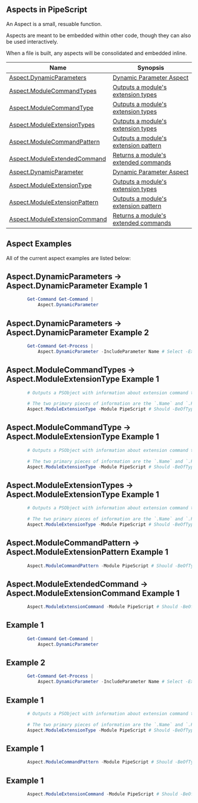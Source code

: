 ## Aspects in PipeScript

An Aspect is a small, resuable function.

Aspects are meant to be embedded within other code, though they can also be used interactively.

When a file is built, any aspects will be consolidated and embedded inline.


|Name                                                                   |Synopsis                                                                      |
|-----------------------------------------------------------------------|------------------------------------------------------------------------------|
|[Aspect.DynamicParameters](/docs/Aspect.DynamicParameters.md)          |[Dynamic Parameter Aspect](/docs/Aspect.DynamicParameters.md)                 |
|[Aspect.ModuleCommandTypes](/docs/Aspect.ModuleCommandTypes.md)        |[Outputs a module's extension types](/docs/Aspect.ModuleCommandTypes.md)      |
|[Aspect.ModuleCommandType](/docs/Aspect.ModuleCommandType.md)          |[Outputs a module's extension types](/docs/Aspect.ModuleCommandType.md)       |
|[Aspect.ModuleExtensionTypes](/docs/Aspect.ModuleExtensionTypes.md)    |[Outputs a module's extension types](/docs/Aspect.ModuleExtensionTypes.md)    |
|[Aspect.ModuleCommandPattern](/docs/Aspect.ModuleCommandPattern.md)    |[Outputs a module's extension pattern](/docs/Aspect.ModuleCommandPattern.md)  |
|[Aspect.ModuleExtendedCommand](/docs/Aspect.ModuleExtendedCommand.md)  |[Returns a module's extended commands](/docs/Aspect.ModuleExtendedCommand.md) |
|[Aspect.DynamicParameter](/docs/Aspect.DynamicParameter.md)            |[Dynamic Parameter Aspect](/docs/Aspect.DynamicParameter.md)                  |
|[Aspect.ModuleExtensionType](/docs/Aspect.ModuleExtensionType.md)      |[Outputs a module's extension types](/docs/Aspect.ModuleExtensionType.md)     |
|[Aspect.ModuleExtensionPattern](/docs/Aspect.ModuleExtensionPattern.md)|[Outputs a module's extension pattern](/docs/Aspect.ModuleExtensionPattern.md)|
|[Aspect.ModuleExtensionCommand](/docs/Aspect.ModuleExtensionCommand.md)|[Returns a module's extended commands](/docs/Aspect.ModuleExtensionCommand.md)|




## Aspect Examples

All of the current aspect examples are listed below:

## Aspect.DynamicParameters -> Aspect.DynamicParameter Example 1


~~~PowerShell
        Get-Command Get-Command | 
            Aspect.DynamicParameter
~~~

## Aspect.DynamicParameters -> Aspect.DynamicParameter Example 2


~~~PowerShell
        Get-Command Get-Process | 
            Aspect.DynamicParameter -IncludeParameter Name # Select -Expand Keys | Should -Be Name
~~~

## Aspect.ModuleCommandTypes -> Aspect.ModuleExtensionType Example 1


~~~PowerShell
        # Outputs a PSObject with information about extension command types.
        
        # The two primary pieces of information are the `.Name` and `.Pattern`.
        Aspect.ModuleExtensionType -Module PipeScript # Should -BeOfType ([PSObject])
~~~

## Aspect.ModuleCommandType -> Aspect.ModuleExtensionType Example 1


~~~PowerShell
        # Outputs a PSObject with information about extension command types.
        
        # The two primary pieces of information are the `.Name` and `.Pattern`.
        Aspect.ModuleExtensionType -Module PipeScript # Should -BeOfType ([PSObject])
~~~

## Aspect.ModuleExtensionTypes -> Aspect.ModuleExtensionType Example 1


~~~PowerShell
        # Outputs a PSObject with information about extension command types.
        
        # The two primary pieces of information are the `.Name` and `.Pattern`.
        Aspect.ModuleExtensionType -Module PipeScript # Should -BeOfType ([PSObject])
~~~

## Aspect.ModuleCommandPattern -> Aspect.ModuleExtensionPattern Example 1


~~~PowerShell
        Aspect.ModuleCommandPattern -Module PipeScript # Should -BeOfType ([Regex])
~~~

## Aspect.ModuleExtendedCommand -> Aspect.ModuleExtensionCommand Example 1


~~~PowerShell
        Aspect.ModuleExtensionCommand -Module PipeScript # Should -BeOfType ([Management.Automation.CommandInfo])
~~~

##  Example 1


~~~PowerShell
        Get-Command Get-Command | 
            Aspect.DynamicParameter
~~~

##  Example 2


~~~PowerShell
        Get-Command Get-Process | 
            Aspect.DynamicParameter -IncludeParameter Name # Select -Expand Keys | Should -Be Name
~~~

##  Example 1


~~~PowerShell
        # Outputs a PSObject with information about extension command types.
        
        # The two primary pieces of information are the `.Name` and `.Pattern`.
        Aspect.ModuleExtensionType -Module PipeScript # Should -BeOfType ([PSObject])
~~~

##  Example 1


~~~PowerShell
        Aspect.ModuleCommandPattern -Module PipeScript # Should -BeOfType ([Regex])
~~~

##  Example 1


~~~PowerShell
        Aspect.ModuleExtensionCommand -Module PipeScript # Should -BeOfType ([Management.Automation.CommandInfo])
~~~



